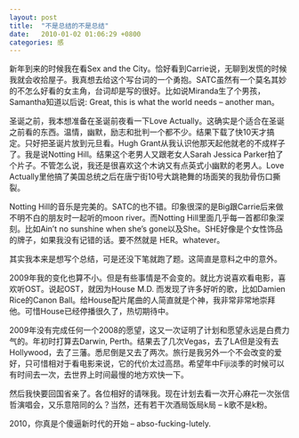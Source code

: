 ```yaml
---
layout: post
title:  "不是总结的不是总结"
date:   2010-01-02 01:06:29 +0800
categories: 感
---
```


新年到来的时候我在看Sex and the City。恰好看到Carrie说，无聊到发慌的时候我就会收拾屋子。我真想去给这个写台词的一个勇抱。SATC虽然有一个莫名其妙的不怎么好看的女主角，台词却是写的很好。比如说Miranda生了个男孩，Samantha知道以后说: Great, this is what the world needs –  another man。

圣诞之前，我本想准备在圣诞前夜看一下Love Actually。这确实是个适合在圣诞之前看的东西。温情，幽默，励志和批判一个都不少。结果下载了快10天才搞定。只好把圣诞片放到元旦看。Hugh Grant从我认识他那天起他就老的不成样子了。我是说Notting Hill。结果这个老男人又跟老女人Sarah Jessica Parker拍了个片子。不管怎么说，我还是很喜欢这个木讷又有点英式小幽默的老男人。Love Actually里他搞了美国总统之后在唐宁街10号大跳艳舞的场面笑的我肋骨伤口撕裂。

Notting Hill的音乐是完美的。SATC的也不错。印象很深的是Big跟Carrie后来做不明不白的朋友时一起听的moon river。而Notting Hill里面几乎每一首都印象深刻。比如Ain’t no sunshine when she’s gone以及She。SHE好像是个女性饰品的牌子，如果我没有记错的话。要不然就是 HER。whatever。

其实我本来是想写个总结，可是还没下笔就跑了题。这简直是意料之中的意外。

2009年我的变化也算不小。但是有些事情是不会变的。就比方说喜欢看电影，喜欢听OST。说起OST，就因为House M.D. 而发现了许多好听的歌，比如Damien Rice的Canon Ball。给House配片尾曲的人简直就是个神，我非常非常地崇拜他。可惜House已经停播很久了，热切期待中。

2009年没有完成任何一个2008的愿望，这又一次证明了计划和愿望永远是白费力气的。年初时打算去Darwin, Perth。结果去了几次Vegas，去了LA但是没有去Hollywood，去了三藩。悉尼倒是又去了两次。旅行是我另外一个不会改变的爱好，只可惜相对于看电影来说，它的代价太过高昂。希望年中Fiji淡季的时候可以有时间去一次，去世界上时间最慢的地方欢快一下。

然后我快要回国省亲了。各位相好的请咪我。现在计划去看一次开心麻花一次张信哲演唱会，又乐意陪同的么？当然，还有若干次酒局饭局k局 – k歌不是k粉。

2010，你真是个傻逼新时代的开始 – abso-fucking-lutely.